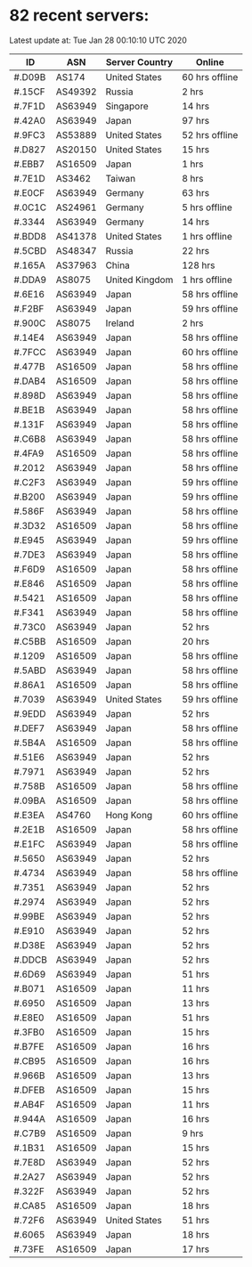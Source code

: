 # 82 recent servers:

Latest update at: Tue Jan 28 00:10:10 UTC 2020

| ID | ASN | Server Country | Online |
| -- | --- | -------------- | ------ |
| #.D09B | AS174 | United States | 60 hrs offline |
| #.15CF | AS49392 | Russia | 2 hrs |
| #.7F1D | AS63949 | Singapore | 14 hrs |
| #.42A0 | AS63949 | Japan | 97 hrs |
| #.9FC3 | AS53889 | United States | 52 hrs offline |
| #.D827 | AS20150 | United States | 15 hrs |
| #.EBB7 | AS16509 | Japan | 1 hrs |
| #.7E1D | AS3462 | Taiwan | 8 hrs |
| #.E0CF | AS63949 | Germany | 63 hrs |
| #.0C1C | AS24961 | Germany | 5 hrs offline |
| #.3344 | AS63949 | Germany | 14 hrs |
| #.BDD8 | AS41378 | United States | 1 hrs offline |
| #.5CBD | AS48347 | Russia | 22 hrs |
| #.165A | AS37963 | China | 128 hrs |
| #.DDA9 | AS8075 | United Kingdom | 1 hrs offline |
| #.6E16 | AS63949 | Japan | 58 hrs offline |
| #.F2BF | AS63949 | Japan | 59 hrs offline |
| #.900C | AS8075 | Ireland | 2 hrs |
| #.14E4 | AS63949 | Japan | 58 hrs offline |
| #.7FCC | AS63949 | Japan | 60 hrs offline |
| #.477B | AS16509 | Japan | 58 hrs offline |
| #.DAB4 | AS16509 | Japan | 58 hrs offline |
| #.898D | AS63949 | Japan | 58 hrs offline |
| #.BE1B | AS63949 | Japan | 58 hrs offline |
| #.131F | AS63949 | Japan | 58 hrs offline |
| #.C6B8 | AS63949 | Japan | 58 hrs offline |
| #.4FA9 | AS16509 | Japan | 58 hrs offline |
| #.2012 | AS63949 | Japan | 58 hrs offline |
| #.C2F3 | AS63949 | Japan | 59 hrs offline |
| #.B200 | AS63949 | Japan | 59 hrs offline |
| #.586F | AS63949 | Japan | 58 hrs offline |
| #.3D32 | AS16509 | Japan | 58 hrs offline |
| #.E945 | AS63949 | Japan | 59 hrs offline |
| #.7DE3 | AS63949 | Japan | 58 hrs offline |
| #.F6D9 | AS16509 | Japan | 58 hrs offline |
| #.E846 | AS16509 | Japan | 58 hrs offline |
| #.5421 | AS16509 | Japan | 58 hrs offline |
| #.F341 | AS63949 | Japan | 58 hrs offline |
| #.73C0 | AS63949 | Japan | 52 hrs |
| #.C5BB | AS16509 | Japan | 20 hrs |
| #.1209 | AS16509 | Japan | 58 hrs offline |
| #.5ABD | AS63949 | Japan | 58 hrs offline |
| #.86A1 | AS16509 | Japan | 58 hrs offline |
| #.7039 | AS63949 | United States | 59 hrs offline |
| #.9EDD | AS63949 | Japan | 52 hrs |
| #.DEF7 | AS63949 | Japan | 58 hrs offline |
| #.5B4A | AS16509 | Japan | 58 hrs offline |
| #.51E6 | AS63949 | Japan | 52 hrs |
| #.7971 | AS63949 | Japan | 52 hrs |
| #.758B | AS16509 | Japan | 58 hrs offline |
| #.09BA | AS16509 | Japan | 58 hrs offline |
| #.E3EA | AS4760 | Hong Kong | 60 hrs offline |
| #.2E1B | AS16509 | Japan | 58 hrs offline |
| #.E1FC | AS63949 | Japan | 58 hrs offline |
| #.5650 | AS63949 | Japan | 52 hrs |
| #.4734 | AS63949 | Japan | 58 hrs offline |
| #.7351 | AS63949 | Japan | 52 hrs |
| #.2974 | AS63949 | Japan | 52 hrs |
| #.99BE | AS63949 | Japan | 52 hrs |
| #.E910 | AS63949 | Japan | 52 hrs |
| #.D38E | AS63949 | Japan | 52 hrs |
| #.DDCB | AS63949 | Japan | 52 hrs |
| #.6D69 | AS63949 | Japan | 51 hrs |
| #.B071 | AS16509 | Japan | 11 hrs |
| #.6950 | AS16509 | Japan | 13 hrs |
| #.E8E0 | AS16509 | Japan | 51 hrs |
| #.3FB0 | AS16509 | Japan | 15 hrs |
| #.B7FE | AS16509 | Japan | 16 hrs |
| #.CB95 | AS16509 | Japan | 16 hrs |
| #.966B | AS16509 | Japan | 13 hrs |
| #.DFEB | AS16509 | Japan | 15 hrs |
| #.AB4F | AS16509 | Japan | 11 hrs |
| #.944A | AS16509 | Japan | 16 hrs |
| #.C7B9 | AS16509 | Japan | 9 hrs |
| #.1B31 | AS16509 | Japan | 15 hrs |
| #.7E8D | AS63949 | Japan | 52 hrs |
| #.2A27 | AS63949 | Japan | 52 hrs |
| #.322F | AS63949 | Japan | 52 hrs |
| #.CA85 | AS16509 | Japan | 18 hrs |
| #.72F6 | AS63949 | United States | 51 hrs |
| #.6065 | AS63949 | Japan | 18 hrs |
| #.73FE | AS16509 | Japan | 17 hrs |

